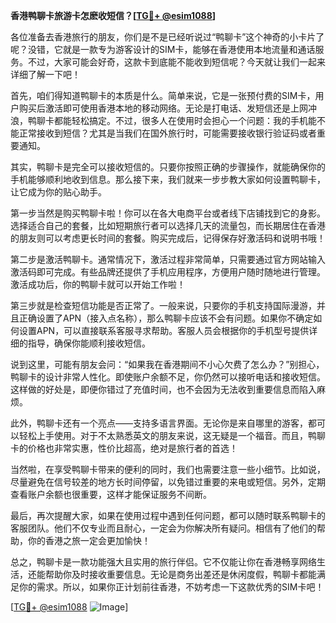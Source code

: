 **香港鸭聊卡旅游卡怎麽收短信？[[TG💪+ @esim1088](https://t.me/s/esim1088)]**

各位准备去香港旅行的朋友，你们是不是已经听说过“鸭聊卡”这个神奇的小卡片了呢？没错，它就是一款专为游客设计的SIM卡，能够在香港使用本地流量和通话服务。不过，大家可能会好奇，这款卡到底能不能收到短信呢？今天就让我们一起来详细了解一下吧！

首先，咱们得知道鸭聊卡的本质是什么。简单来说，它是一张预付费的SIM卡，用户购买后激活即可使用香港本地的移动网络。无论是打电话、发短信还是上网冲浪，鸭聊卡都能轻松搞定。不过，很多人在使用时会担心一个问题：我的手机能不能正常接收到短信？尤其是当我们在国外旅行时，可能需要接收银行验证码或者重要通知。

其实，鸭聊卡是完全可以接收短信的。只要你按照正确的步骤操作，就能确保你的手机能够顺利地收到信息。那么接下来，我们就来一步步教大家如何设置鸭聊卡，让它成为你的贴心助手。

第一步当然是购买鸭聊卡啦！你可以在各大电商平台或者线下店铺找到它的身影。选择适合自己的套餐，比如短期旅行者可以选择几天的流量包，而长期居住在香港的朋友则可以考虑更长时间的套餐。购买完成后，记得保存好激活码和说明书哦！

第二步是激活鸭聊卡。通常情况下，激活过程非常简单，只需要通过官方网站输入激活码即可完成。有些品牌还提供了手机应用程序，方便用户随时随地进行管理。激活成功后，你的鸭聊卡就可以开始工作啦！

第三步就是检查短信功能是否正常了。一般来说，只要你的手机支持国际漫游，并且正确设置了APN（接入点名称），那么鸭聊卡应该不会有问题。如果你不确定如何设置APN，可以直接联系客服寻求帮助。客服人员会根据你的手机型号提供详细的指导，确保你能顺利接收短信。

说到这里，可能有朋友会问：“如果我在香港期间不小心欠费了怎么办？”别担心，鸭聊卡的设计非常人性化。即使账户余额不足，你仍然可以接听电话和接收短信。这样做的好处是，即便你错过了充值时间，也不会因为无法收到重要信息而陷入麻烦。

此外，鸭聊卡还有一个亮点——支持多语言界面。无论你是来自哪里的游客，都可以轻松上手使用。对于不太熟悉英文的朋友来说，这无疑是一个福音。而且，鸭聊卡的价格也非常实惠，性价比超高，绝对是旅行者的首选！

当然啦，在享受鸭聊卡带来的便利的同时，我们也需要注意一些小细节。比如说，尽量避免在信号较差的地方长时间停留，以免错过重要的来电或短信。另外，定期查看账户余额也很重要，这样才能保证服务不间断。

最后，再次提醒大家，如果在使用过程中遇到任何问题，都可以随时联系鸭聊卡的客服团队。他们不仅专业而且耐心，一定会为你解决所有疑问。相信有了他们的帮助，你的香港之旅一定会更加愉快！

总之，鸭聊卡是一款功能强大且实用的旅行伴侣。它不仅能让你在香港畅享网络生活，还能帮助你及时接收重要信息。无论是商务出差还是休闲度假，鸭聊卡都能满足你的需求。所以，如果你正计划前往香港，不妨考虑一下这款优秀的SIM卡吧！

[[TG💪+ @esim1088](https://t.me/s/esim1088) ![Image](https://i.postimg.cc/4NQfJmqS/Snipaste-2025-05-13-00-14-12.png)]